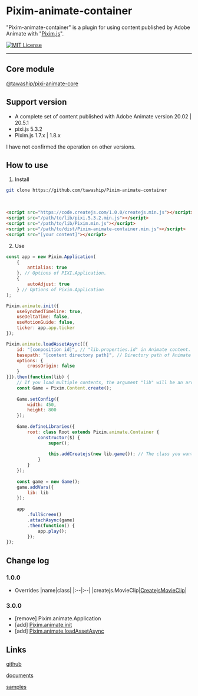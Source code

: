 # Pixim-animate-container

"Pixim-animate-container" is a plugin for using content published by Adobe Animate with "[Pixim.js](https://github.com/tawaship/Pixim.js)".

[![MIT License](http://img.shields.io/badge/license-MIT-blue.svg?style=flat)](LICENSE)

---

## Core module
[@tawaship/pixi-animate-core](https://tawaship.github.io/pixi-animate-core/)

## Support version

- A complete set of content published with Adobe Animate version 20.02 | 20.5.1
- pixi.js 5.3.2
- Pixim.js 1.7.x | 1.8.x

I have not confirmed the operation on other versions.

## How to use

1. Install

```sh
git clone https://github.com/tawaship/Pixim-animate-container
```

<br>

```html
<script src="https://code.createjs.com/1.0.0/createjs.min.js"></script>
<script src="/path/to/lib/pixi.5.3.2.min.js"></script>
<script src="/path/to/lib/Pixim.min.js"></script>
<script src="/path/to/dist/Pixim-animate-container.min.js"></script>
<script src="[your content]"></script>
```

2. Use

```javascript
const app = new Pixim.Application(
	{
		antialias: true
	}, // Options of PIXI.Application.
	{
		autoAdjust: true
	} // Options of Pixim.Application
);

Pixim.animate.init({
	useSynchedTimeline: true,
	useDeltaTime: false,
	useMotionGuide: false,
	ticker: app.app.ticker
});

Pixim.animate.loadAssetAsync([{
	id: "[conposition id]", // "lib.properties.id" in Animate content.
	basepath: "[content directory path]", // Directory path of Animate content.
	options: {
		crossOrigin: false
	}
}]).then(function(lib) {
	// If you load multiple contents, the argument "lib" will be an array and the "lib" of each content will be stored in order.
	const Game = Pixim.Content.create();
	
	Game.setConfig({
		width: 450,
		height: 800
	});
	
	Game.defineLibraries({
		root: class Root extends Pixim.animate.Container {
			constructor($) {
				super();
				
				this.addCreatejs(new lib.game()); // The class you want to use.
			}
		}
	});
	
	const game = new Game();
	game.addVars({
		lib: lib
	});
	
	app
		.fullScreen()
		.attachAsync(game)
		.then(function() {
			app.play();
		});
});
```

## Change log

### 1.0.0

- Overrides
|name|class|
|:--|:--|
|createjs.MovieClip|[CreatejsMovieClip](https://tawaship.github.io/Pixim-animate-container/docs/pixim/classes/createjsmovieclip.html)|

### 3.0.0

- [remove] Pixim.animate.Application
- [add] [Pixim.animate.init](https://tawaship.github.io/Pixim-animate-container/docs/pixim/modules/pixim.animate.html#init)
- [add] [Pixim.animate.loadAssetAsync](https://tawaship.github.io/Pixim-animate-container/docs/pixim/modules/pixim.animate.html#loadassetasync)

## Links

[github](https://github.com/tawaship/Pixim-animate-container)

[documents](https://tawaship.github.io/Pixim-animate-container/docs/)

[samples](https://tawaship.github.io/Pixim-animate-container/samples/)